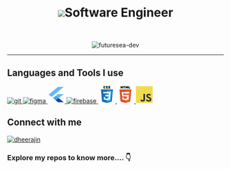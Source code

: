 <h1 align="center"><img src="https://media.giphy.com/media/hvRJCLFzcasrR4ia7z/giphy.gif" width="28">Software Engineer</h1>
 <a href="https://github.com/GruDev325/GruDev325/"> </a>
<br/>

<p align="center">
  <img src="https://readme-typing-svg.herokuapp.com?color=1AF761&lines=Learning+New+Things+Everyday;Never+Stop+Learning!&center=true&width=800&height=45" alt="futuresea-dev">
</p>
<hr/>


## Languages and Tools I use
<p align="left"> <a href="https://git-scm.com/" target="_blank"> <img src="https://www.vectorlogo.zone/logos/git-scm/git-scm-icon.svg" alt="git" width="40" height="40"/> </a>
<a href="https://www.figma.com/" target="_blank"> <img src="https://symbols-electrical.getvecta.com/stencil_80/29_figma-icon.38673192e6.svg" alt="figma" width="40" height="40"/> </a>
<a href="https://flutter.dev/" target="_blank"> <img src="https://raw.githubusercontent.com/dnfield/flutter_svg/7d374d7107561cbd906d7c0ca26fef02cc01e7c8/example/assets/flutter_logo.svg" alt="flutter" width="40" height="40"/> </a>
 <a href="https://firebase.google.com/" target="_blank"> <img src="https://symbols-electrical.getvecta.com/stencil_80/39_firebase-icon.b248043392.svg" alt="firebase" width="40" height="40"/> </a>
  <a href="https://www.w3schools.com/css/" target="_blank"> <img src="https://raw.githubusercontent.com/devicons/devicon/master/icons/css3/css3-original-wordmark.svg" alt="CSS3" width="40" height="40"/> </a>
  <a href="https://www.w3schools.com/html/" target="_blank"> <img src="https://raw.githubusercontent.com/devicons/devicon/master/icons/html5/html5-original-wordmark.svg" alt="HTML5" width="40" height="40"/> </a>
  <a href="https://developer.mozilla.org/en-US/docs/Web/JavaScript" target="_blank"> <img src="https://raw.githubusercontent.com/devicons/devicon/master/icons/javascript/javascript-original.svg" alt="JavaScript" width="40" height="40"/> </a>
</p>
  
## Connect with me
<p align="left">
<a href="https://linkedin.com/in/aravindreddy-m" target="blank"><img align="center" src="https://raw.githubusercontent.com/rahuldkjain/github-profile-readme-generator/master/src/images/icons/Social/linked-in-alt.svg" alt="dheerajin" height="30" width="40" /></a>


### Explore my repos to know more.... 👇

